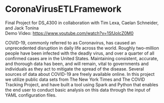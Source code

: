 # CoronaVirusETLFramework
Final Project for DS_4300 in collaboration with Tim Lexa, Caelan Schneider, and Jack Tonina <br />
Demo Video: https://www.youtube.com/watch?v=1SfJoIcZ0M0

COVID-19, commonly referred to as Coronavirus, has caused an unprecedented disruption in daily life across the world. Roughly two-million people have been infected with the deadly virus, and over a quarter of all confirmed cases are in the United States. Maintaining consistent, accurate, and thorough data has been, and will remain, vital to governments and individuals as they act to mitigate the spread of the disease. Several sources of data about COVID-19 are freely available online. In this project we utilize public data sets from The New York Times and The COVID Tracking Project, and have built a tool using Spark and Python that enables the end user to conduct basic analysis on this data through the input of YAML configuration files.
